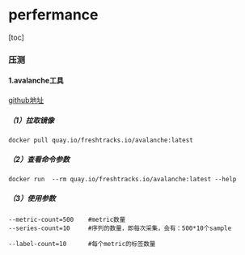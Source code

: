 # perfermance

[toc]

### 压测

#### 1.avalanche工具
[github地址](https://github.com/open-fresh/avalanche)

##### （1）拉取镜像
```shell
docker pull quay.io/freshtracks.io/avalanche:latest
```

##### （2）查看命令参数
```shell
docker run  --rm quay.io/freshtracks.io/avalanche:latest --help
```

##### （3）使用参数
```shell
--metric-count=500    #metric数量
--series-count=10     #序列的数量，即每次采集，会有：500*10个sample

--label-count=10      #每个metric的标签数量
```
